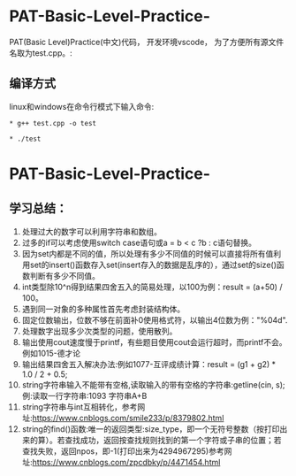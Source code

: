 # PAT-Basic-Level-Practice-
PAT(Basic Level)Practice(中文)代码，
开发环境vscode，
为了方便所有源文件名取为test.cpp。:
## 编译方式
linux和windows在命令行模式下输入命令:   
```
* g++ test.cpp -o test
```
```
* ./test
```
# PAT-Basic-Level-Practice-
## 学习总结：
1. 处理过大的数字可以利用字符串和数组。
2. 过多的if可以考虑使用switch case语句或a = b < c ?b : c语句替换。
3. 因为set内都是不同的值，所以处理有多少不同值的时候可以直接将所有值利用set的insert()函数存入set(insert存入的数据是乱序的），通过set的size()函数判断有多少不同值。
4. int类型除10^n得到结果四舍五入的简易处理，以100为例：result = (a+50) / 100。
5. 遇到同一对象的多种属性首先考虑封装结构体。
6. 固定位数输出，位数不够在前面补0使用格式符，以输出4位数为例："%04d".
7. 处理数字出现多少次类型的问题，使用散列。
8. 输出使用cout速度慢于printf，有些题目使用cout会运行超时，而printf不会。例如1015-德才论
9. 输出结果四舍五入解决办法:例如1077-互评成绩计算：result = (g1 + g2) * 1.0 / 2 + 0.5;
10. string字符串输入不能带有空格,读取输入的带有空格的字符串:getline(cin, s);例:读取一行字符串:1093 字符串A+B
11. string字符串与int互相转化，参考网址:https://www.cnblogs.com/smile233/p/8379802.html
12. string的find()函数:唯一的返回类型:size_type，即一个无符号整数（按打印出来的算）。若查找成功，返回按查找规则找到的第一个字符或子串的位置；若查找失败，返回npos，即-1(打印出来为4294967295)参考网址:https://www.cnblogs.com/zpcdbky/p/4471454.html
